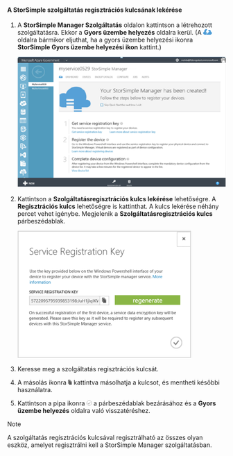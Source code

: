 <!--author=SharS last changed: 9/17/15-->


#### <a name="to-get-the-storsimple-service-registration-key"></a>A StorSimple szolgáltatás regisztrációs kulcsának lekérése
1. A **StorSimple Manager Szolgáltatás** oldalon kattintson a létrehozott szolgáltatásra. Ekkor a **Gyors üzembe helyezés** oldalra kerül. (A ![Gyors üzembe helyezés](./media/storsimple-get-service-registration-key-gov/HCS_QuickStartIcon-include.png) oldalra bármikor eljuthat, ha a gyors üzembe helyezési ikonra **StorSimple Gyors üzembe helyezési ikon** kattint.)
   
     ![StorSimple gyors üzembe helyezési oldal](./media/storsimple-get-service-registration-key-gov/HCS_ServiceQuickStart-gov-include.png)
2. Kattintson a **Szolgáltatásregisztrációs kulcs lekérése** lehetőségre. A **Regisztrációs kulcs** lehetőségre is kattinthat. A kulcs lekérése néhány percet vehet igénybe. Megjelenik a **Szolgáltatásregisztrációs kulcs** párbeszédablak.
   
     ![Szolgáltatásregisztrációs kulcs párbeszédablak](./media/storsimple-get-service-registration-key-gov/HCS_ServiceRegistrationKey-gov-include.png)
3. Keresse meg a szolgáltatás regisztrációs kulcsát.
4. A másolás ikonra ![StorSimple másolás ikon](./media/storsimple-get-service-registration-key-gov/HCS_CopyIcon-include.png) kattintva másolhatja a kulcsot, és mentheti későbbi használatra.
5. Kattintson a pipa ikonra ![StorSimple pipa ikon](./media/storsimple-get-service-registration-key-gov/HCS_CheckIcon-include.png) a párbeszédablak bezárásához és a **Gyors üzembe helyezés** oldalra való visszatéréshez.

> [!NOTE]
> A szolgáltatás regisztrációs kulcsával regisztrálható az összes olyan eszköz, amelyet regisztrálni kell a StorSimple Manager szolgáltatásban.
> 
> 



<!--HONumber=Jan17_HO3-->


